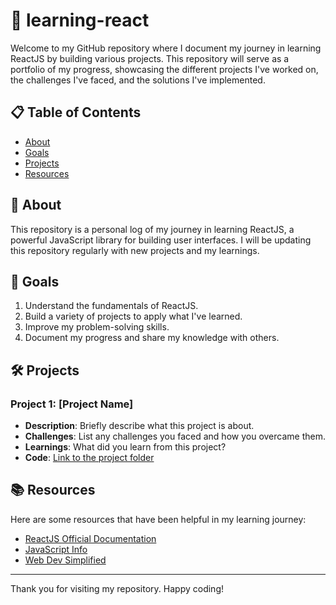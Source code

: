 # 🚀 learning-react
Welcome to my GitHub repository where I document my journey in learning ReactJS by building various projects. This repository will serve as a portfolio of my progress, showcasing the different projects I've worked on, the challenges I've faced, and the solutions I've implemented.

## 📋 Table of Contents

- [About](#-about)
- [Goals](#-goals)
- [Projects](#-projects)
- [Resources](#-resources)

## 📝 About

This repository is a personal log of my journey in learning ReactJS, a powerful JavaScript library for building user interfaces. I will be updating this repository regularly with new projects and my learnings.

## 🎯 Goals

1. Understand the fundamentals of ReactJS.
2. Build a variety of projects to apply what I've learned.
3. Improve my problem-solving skills.
4. Document my progress and share my knowledge with others.

## 🛠 Projects

### Project 1: [Project Name]
- **Description**: Briefly describe what this project is about.
- **Challenges**: List any challenges you faced and how you overcame them.
- **Learnings**: What did you learn from this project?
- **Code**: [Link to the project folder](./project-1)

## 📚 Resources

Here are some resources that have been helpful in my learning journey:

- [ReactJS Official Documentation](https://reactjs.org/docs/getting-started.html)
- [JavaScript Info](https://javascript.info/)
- [Web Dev Simplified](https://www.youtube.com/@WebDevSimplified)

---

Thank you for visiting my repository. Happy coding!

